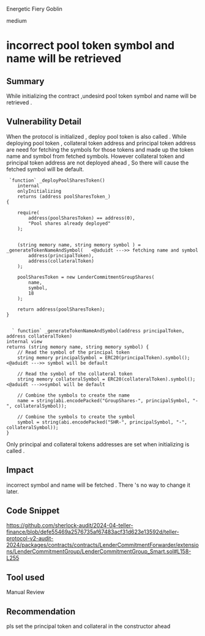 Energetic Fiery Goblin

medium

# incorrect pool token symbol and name  will be retrieved

## Summary
While initializing the contract ,undesird pool token symbol and name will be retrieved .
## Vulnerability Detail
When the protocol is initialized , deploy pool token is also called . While deploying pool token , collateral token address and principal token address are need for fetching the symbols for those tokens and made up the token name and symbol from fetched symbols.
However collateral token and principal token address are not deployed ahead , So there will cause the fetched symbol will be default.



     `function` _deployPoolSharesToken()
        internal
        onlyInitializing
        returns (address poolSharesToken_)
    {
      
        require(
            address(poolSharesToken) == address(0),
            "Pool shares already deployed"
        );


        (string memory name, string memory symbol ) = _generateTokenNameAndSymbol(   <@aduidt --->> fetching name and symbol
            address(principalToken),
            address(collateralToken)
        );

        poolSharesToken = new LenderCommitmentGroupShares(
            name,
            symbol,
            18  
        );

        return address(poolSharesToken);
    }


      ` function` _generateTokenNameAndSymbol(address principalToken, address collateralToken) 
    internal view 
    returns (string memory name, string memory symbol) {
        // Read the symbol of the principal token
        string memory principalSymbol = ERC20(principalToken).symbol();   <@aduidt --->> symbol will be default
        
        // Read the symbol of the collateral token
        string memory collateralSymbol = ERC20(collateralToken).symbol();  <@aduidt --->>symbol will be default
        
        // Combine the symbols to create the name
        name = string(abi.encodePacked("GroupShares-", principalSymbol, "-", collateralSymbol));
        
        // Combine the symbols to create the symbol
        symbol = string(abi.encodePacked("SHR-", principalSymbol, "-", collateralSymbol));
    }



Only principal and collateral tokens addresses are set when initializing is called . 
## Impact
incorrect symbol and name will be fetched . There 's no way to change it later. 
## Code Snippet
https://github.com/sherlock-audit/2024-04-teller-finance/blob/defe55469a2576735af67483acf31d623e13592d/teller-protocol-v2-audit-2024/packages/contracts/contracts/LenderCommitmentForwarder/extensions/LenderCommitmentGroup/LenderCommitmentGroup_Smart.sol#L158-L255
## Tool used

Manual Review

## Recommendation
pls set the principal token and collateral in the constructor ahead